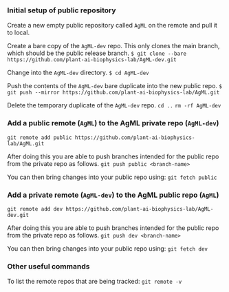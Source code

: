 ### Initial setup of public repository
Create a new empty public repository called `AgML` on the remote and pull it to local.

Create a bare copy of the `AgML-dev` repo. This only clones the main branch, which should be the public release branch.
`$ git clone --bare https://github.com/plant-ai-biophysics-lab/AgML-dev.git`

Change into the `AgML-dev` directory.
`$ cd AgML-dev`

Push the contents of the `AgML-dev` bare duplicate into the new public repo.
`$ git push --mirror https://github.com/plant-ai-biophysics-lab/AgML.git` 

Delete the temporary duplicate of the `AgML-dev` repo. 
`cd ..`
`rm -rf AgML-dev`

### Add a public remote (`AgML`) to the AgML private repo (`AgML-dev`)
`git remote add public https://github.com/plant-ai-biophysics-lab/AgML.git`

After doing this you are able to push branches intended for the public repo from the private repo as follows.
`git push public <branch-name>`

You can then bring changes into your public repo using:
`git fetch public`

### Add a private remote (`AgML-dev`) to the AgML public repo (`AgML`)
`git remote add dev https://github.com/plant-ai-biophysics-lab/AgML-dev.git`

After doing this you are able to push branches intended for the public repo from the private repo as follows.
`git push dev <branch-name>`

You can then bring changes into your public repo using:
`git fetch dev`

### Other useful commands
To list the remote repos that are being tracked:
`git remote -v`
